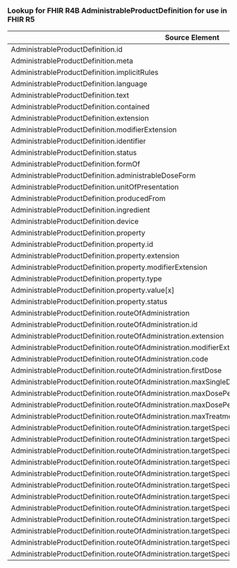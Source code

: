 ### Lookup for FHIR R4B AdministrableProductDefinition for use in FHIR R5

| Source Element | Usage | Target |
| -------------- | ----- | ------ |
| AdministrableProductDefinition.id | UseElementSameName | AdministrableProductDefinition.id |
| AdministrableProductDefinition.meta | UseElementSameName | AdministrableProductDefinition.meta |
| AdministrableProductDefinition.implicitRules | UseElementSameName | AdministrableProductDefinition.implicitRules |
| AdministrableProductDefinition.language | UseElementSameName | AdministrableProductDefinition.language |
| AdministrableProductDefinition.text | UseElementSameName | AdministrableProductDefinition.text |
| AdministrableProductDefinition.contained | UseElementSameName | AdministrableProductDefinition.contained |
| AdministrableProductDefinition.extension | UseElementSameName | AdministrableProductDefinition.extension |
| AdministrableProductDefinition.modifierExtension | UseElementSameName | AdministrableProductDefinition.modifierExtension |
| AdministrableProductDefinition.identifier | UseElementSameName | AdministrableProductDefinition.identifier |
| AdministrableProductDefinition.status | UseElementSameName | AdministrableProductDefinition.status |
| AdministrableProductDefinition.formOf | UseElementSameName | AdministrableProductDefinition.formOf |
| AdministrableProductDefinition.administrableDoseForm | UseElementSameName | AdministrableProductDefinition.administrableDoseForm |
| AdministrableProductDefinition.unitOfPresentation | UseElementSameName | AdministrableProductDefinition.unitOfPresentation |
| AdministrableProductDefinition.producedFrom | UseElementSameName | AdministrableProductDefinition.producedFrom |
| AdministrableProductDefinition.ingredient | UseElementSameName | AdministrableProductDefinition.ingredient |
| AdministrableProductDefinition.device | UseElementSameName | AdministrableProductDefinition.device |
| AdministrableProductDefinition.property | UseElementSameName | AdministrableProductDefinition.property |
| AdministrableProductDefinition.property.id | UseElementSameName | AdministrableProductDefinition.property.id |
| AdministrableProductDefinition.property.extension | UseElementSameName | AdministrableProductDefinition.property.extension |
| AdministrableProductDefinition.property.modifierExtension | UseElementSameName | AdministrableProductDefinition.property.modifierExtension |
| AdministrableProductDefinition.property.type | UseElementSameName | AdministrableProductDefinition.property.type |
| AdministrableProductDefinition.property.value[x] | UseExtension | http://hl7.org/fhir/4.3/StructureDefinition/extension-AdministrableProductDefinition.property.value |
| AdministrableProductDefinition.property.status | UseElementSameName | AdministrableProductDefinition.property.status |
| AdministrableProductDefinition.routeOfAdministration | UseElementSameName | AdministrableProductDefinition.routeOfAdministration |
| AdministrableProductDefinition.routeOfAdministration.id | UseElementSameName | AdministrableProductDefinition.routeOfAdministration.id |
| AdministrableProductDefinition.routeOfAdministration.extension | UseElementSameName | AdministrableProductDefinition.routeOfAdministration.extension |
| AdministrableProductDefinition.routeOfAdministration.modifierExtension | UseElementSameName | AdministrableProductDefinition.routeOfAdministration.modifierExtension |
| AdministrableProductDefinition.routeOfAdministration.code | UseElementSameName | AdministrableProductDefinition.routeOfAdministration.code |
| AdministrableProductDefinition.routeOfAdministration.firstDose | UseElementSameName | AdministrableProductDefinition.routeOfAdministration.firstDose |
| AdministrableProductDefinition.routeOfAdministration.maxSingleDose | UseElementSameName | AdministrableProductDefinition.routeOfAdministration.maxSingleDose |
| AdministrableProductDefinition.routeOfAdministration.maxDosePerDay | UseElementSameName | AdministrableProductDefinition.routeOfAdministration.maxDosePerDay |
| AdministrableProductDefinition.routeOfAdministration.maxDosePerTreatmentPeriod | UseElementSameName | AdministrableProductDefinition.routeOfAdministration.maxDosePerTreatmentPeriod |
| AdministrableProductDefinition.routeOfAdministration.maxTreatmentPeriod | UseElementSameName | AdministrableProductDefinition.routeOfAdministration.maxTreatmentPeriod |
| AdministrableProductDefinition.routeOfAdministration.targetSpecies | UseElementSameName | AdministrableProductDefinition.routeOfAdministration.targetSpecies |
| AdministrableProductDefinition.routeOfAdministration.targetSpecies.id | UseElementSameName | AdministrableProductDefinition.routeOfAdministration.targetSpecies.id |
| AdministrableProductDefinition.routeOfAdministration.targetSpecies.extension | UseElementSameName | AdministrableProductDefinition.routeOfAdministration.targetSpecies.extension |
| AdministrableProductDefinition.routeOfAdministration.targetSpecies.modifierExtension | UseElementSameName | AdministrableProductDefinition.routeOfAdministration.targetSpecies.modifierExtension |
| AdministrableProductDefinition.routeOfAdministration.targetSpecies.code | UseElementSameName | AdministrableProductDefinition.routeOfAdministration.targetSpecies.code |
| AdministrableProductDefinition.routeOfAdministration.targetSpecies.withdrawalPeriod | UseElementSameName | AdministrableProductDefinition.routeOfAdministration.targetSpecies.withdrawalPeriod |
| AdministrableProductDefinition.routeOfAdministration.targetSpecies.withdrawalPeriod.id | UseElementSameName | AdministrableProductDefinition.routeOfAdministration.targetSpecies.withdrawalPeriod.id |
| AdministrableProductDefinition.routeOfAdministration.targetSpecies.withdrawalPeriod.extension | UseElementSameName | AdministrableProductDefinition.routeOfAdministration.targetSpecies.withdrawalPeriod.extension |
| AdministrableProductDefinition.routeOfAdministration.targetSpecies.withdrawalPeriod.modifierExtension | UseElementSameName | AdministrableProductDefinition.routeOfAdministration.targetSpecies.withdrawalPeriod.modifierExtension |
| AdministrableProductDefinition.routeOfAdministration.targetSpecies.withdrawalPeriod.tissue | UseElementSameName | AdministrableProductDefinition.routeOfAdministration.targetSpecies.withdrawalPeriod.tissue |
| AdministrableProductDefinition.routeOfAdministration.targetSpecies.withdrawalPeriod.value | UseElementSameName | AdministrableProductDefinition.routeOfAdministration.targetSpecies.withdrawalPeriod.value |
| AdministrableProductDefinition.routeOfAdministration.targetSpecies.withdrawalPeriod.supportingInformation | UseElementSameName | AdministrableProductDefinition.routeOfAdministration.targetSpecies.withdrawalPeriod.supportingInformation |
